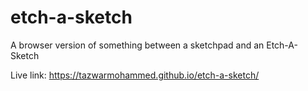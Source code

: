 # etch-a-sketch
A browser version of something between a sketchpad and an Etch-A-Sketch

Live link: https://tazwarmohammed.github.io/etch-a-sketch/
